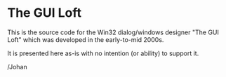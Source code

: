 
# The GUI Loft

This is the source code for the Win32 dialog/windows designer "The GUI
Loft" which was developed in the early-to-mid 2000s.

It is presented here as-is with no intention (or ability) to support
it.


/Johan
